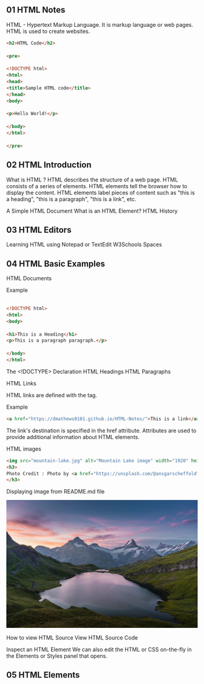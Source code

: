 
## 01 HTML Notes

HTML - Hypertext Markup Language.
It is markup language or web pages.
HTML is used to create websites.

```html
<h2>HTML Code</h2>

<pre>

<!DOCTYPE html>
<html>
<head>
<title>Sample HTML code</title>
</head>
<body>

<p>Hello World!</p>

</body>
</html>

</pre>
```

## 02 HTML Introduction

What is HTML ?
HTML describes the structure of a web page. HTML consists of a series of 
elements. HTML elements tell the browser how to display the content. HTML 
elements label pieces of content such as "this is a heading", "this is a 
paragraph", "this is a link", etc.

A Simple HTML Document
What is an HTML Element?
HTML History

## 03 HTML Editors

Learning HTML using Notepad or TextEdit
W3Schools Spaces

## 04 HTML Basic Examples

HTML Documents

Example

```html

<!DOCTYPE html>
<html>
<body>

<h1>This is a Heading</h1>
<p>This is a paragraph paragraph.</p>

</body>
</html>

```

The <!DOCTYPE> Declaration
HTML Headings
HTML Paragraphs

HTML Links

HTML links are defined with the <a> tag.

Example

```html
<a href="https://dmathews0101.github.io/HTML-Notes/">This is a link</a>
```

The link's destination is specified in the href attribute. Attributes are 
used to provide additional information about HTML elements.

HTML images

```html
<img src="mountain-lake.jpg" alt="Mountain Lake image" width="1920" height="1279">
<h3>
Photo Credit : Photo by <a href="https://unsplash.com/@ansgarscheffold?utm_source=unsplash&utm_medium=referral&utm_content=creditCopyText">Ansgar Scheffold</a> on <a href="https://unsplash.com/s/photos/mountain-lake?utm_source=unsplash&utm_medium=referral&utm_content=creditCopyText">Unsplash</a>
</h3>  
```

Displaying image from README.md file

![Mountain Lake](mountain-lake.jpg)

How to view HTML Source
View HTML Source Code

Inspect an HTML Element
We can also edit the HTML or CSS on-the-fly in the Elements or Styles panel 
that opens.

## 05 HTML Elements

